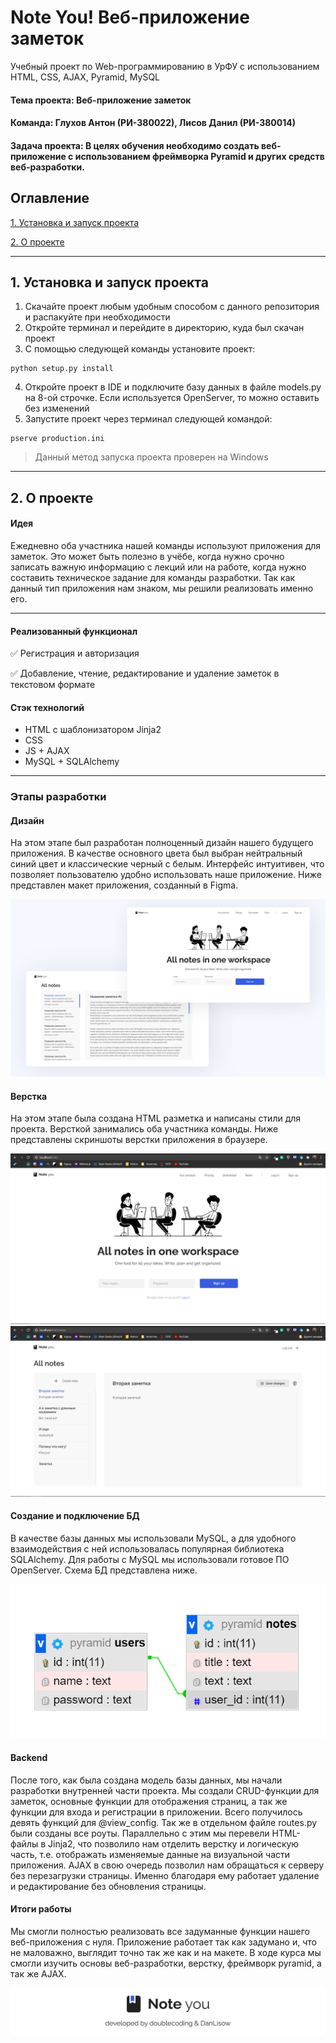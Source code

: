 # Note You! Веб-приложение заметок
Учебный проект по Web-программированию в УрФУ с использованием HTML, CSS, AJAX, Pyramid, MySQL

#### Тема проекта: Веб-приложение заметок
#### Команда: Глухов Антон (РИ-380022), Лисов Данил (РИ-380014)
#### Задача проекта: В целях обучения необходимо создать веб-приложение с использованием фреймворка Pyramid и других средств веб-разработки.

## Оглавление
[1. Установка и запуск проекта](https://github.com/doublecoding/noteyou_app#%D0%B7%D0%B0%D0%B4%D0%B0%D1%87%D0%B0-%D0%BF%D1%80%D0%BE%D0%B5%D0%BA%D1%82%D0%B0)

[2. О проекте](https://github.com/doublecoding/noteyou_app#%D0%B7%D0%B0%D0%B4%D0%B0%D1%87%D0%B0-%D0%BF%D1%80%D0%BE%D0%B5%D0%BA%D1%82%D0%B0)

____
## 1. Установка и запуск проекта
1. Скачайте проект любым удобным способом с данного репозитория и распакуйте при необходимости
2. Откройте терминал и перейдите в директорию, куда был скачан проект
3. С помощью следующей команды установите проект:
```
python setup.py install
```
4. Откройте проект в IDE и подключите базу данных в файле models.py на 8-ой строчке. Если используется OpenServer, то можно оставить без изменений
5. Запустите проект через терминал следующей командой:
```
pserve production.ini
```
> Данный метод запуска проекта проверен на Windows

____
## 2. О проекте
#### Идея
Ежедневно оба участника нашей команды используют приложения для заметок. Это может быть полезно в учёбе, когда нужно срочно записать важную информацию с лекций или на работе, когда нужно составить техническое задание для команды разработки. Так как данный тип приложения нам знаком, мы решили реализовать именно его.
____
#### Реализованный функционал
:white_check_mark: Регистрация и авторизация

:white_check_mark: Добавление, чтение, редактирование и удаление заметок в текстовом формате


#### Стэк технологий
- HTML с шаблонизатором Jinja2
- CSS
- JS + AJAX
- MySQL + SQLAlchemy
____
### Этапы разработки
#### Дизайн
На этом этапе был разработан полноценный дизайн нашего будущего приложения. В качестве основного цвета был выбран нейтральный синий цвет и классические черный с белым. Интерфейс интуитивен, что позволяет пользователю удобно использовать наше приложение. Ниже представлен макет приложения, созданный в Figma.

![Design](Figma.png)

#### Верстка
На этом этапе была создана HTML разметка и написаны стили для проекта. Версткой занимались оба участника команды.
Ниже представлены скриншоты верстки приложения в браузере.

![Screenshot](web1.png)
![Screenshot](web2.png)

#### Создание и подключение БД
В качестве базы данных мы использовали MySQL, а для удобного взаимодействия с ней использовалась популярная библиотека SQLAlchemy. Для работы с MySQL мы использовали готовое ПО OpenServer. Схема БД представлена ниже.

![DB](DB.png)

#### Backend
После того, как была создана модель базы данных, мы начали разработки внутренней части проекта. Мы создали CRUD-функции для заметок, основные функции для отображения страниц, а так же функции для входа и регистрации в приложении. Всего получилось девять функций для @view_config. Так же в отдельном файле routes.py были созданы все роуты. Параллельно с этим мы перевели HTML-файлы в Jinja2, что позволило нам отделить верстку и логическую часть, т.е. отображать изменяемые данные на визуальной части приложения. AJAX в свою очередь позволил нам обращаться к серверу без перезагрузки страницы. Именно благодаря ему работает удаление и редактирование без обновления страницы.

#### Итоги работы
Мы смогли полностью реализовать все задуманные функции нашего веб-приложения с нуля. Приложение работает так как задумано и, что не маловажно, выглядит точно так же как и на макете. В ходе курса мы смогли изучить основы веб-разработки, верстку, фреймворк pyramid, а так же AJAX. 

![developed](developed.png)
